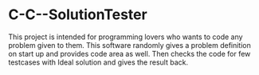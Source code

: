 C-C--SolutionTester
===================

This project is intended for programming lovers who wants to code any problem given to them. This software randomly gives a problem definition on start up and provides code area as well. Then checks the code for few testcases with Ideal solution and gives the result back. 
